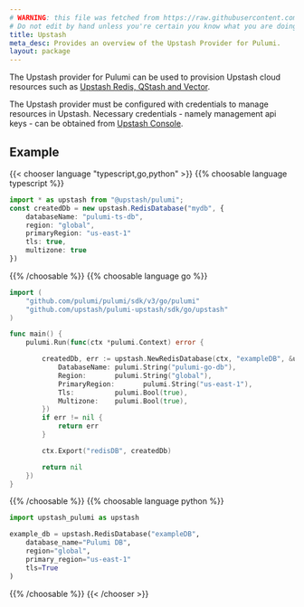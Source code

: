 ```yaml
---
# WARNING: this file was fetched from https://raw.githubusercontent.com/upstash/pulumi-upstash/v0.5.0/docs/_index.md
# Do not edit by hand unless you're certain you know what you are doing!
title: Upstash
meta_desc: Provides an overview of the Upstash Provider for Pulumi.
layout: package
---
```


The Upstash provider for Pulumi can be used to provision Upstash cloud resources such as [Upstash Redis, QStash and Vector](https://upstash.com).

The Upstash provider must be configured with credentials to manage resources in Upstash. Necessary credentials - namely management api keys - can be obtained from [Upstash Console](https://console.upstash.com/account/api).

## Example

{{< chooser language "typescript,go,python" >}}
{{% choosable language typescript %}}

```typescript
import * as upstash from "@upstash/pulumi";
const createdDb = new upstash.RedisDatabase("mydb", {
    databaseName: "pulumi-ts-db",
    region: "global",
	primaryRegion: "us-east-1"
    tls: true,
    multizone: true
})
```

{{% /choosable %}}
{{% choosable language go %}}

```go
import (
	"github.com/pulumi/pulumi/sdk/v3/go/pulumi"
	"github.com/upstash/pulumi-upstash/sdk/go/upstash"
)

func main() {
	pulumi.Run(func(ctx *pulumi.Context) error {

        createdDb, err := upstash.NewRedisDatabase(ctx, "exampleDB", &upstash.RedisDatabaseArgs{
			DatabaseName: pulumi.String("pulumi-go-db"),
			Region:       pulumi.String("global"),
			PrimaryRegion:       pulumi.String("us-east-1"),
			Tls:          pulumi.Bool(true),
			Multizone:    pulumi.Bool(true),
		})
		if err != nil {
			return err
		}

		ctx.Export("redisDB", createdDb)

		return nil
	})
}
```

{{% /choosable %}}
{{% choosable language python %}}

```python
import upstash_pulumi as upstash

example_db = upstash.RedisDatabase("exampleDB",
    database_name="Pulumi DB",
    region="global",
	primary_region="us-east-1"
    tls=True
)
```

{{% /choosable %}}
{{< /chooser >}}
